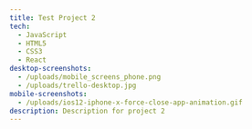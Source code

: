 ```yaml
---
title: Test Project 2
tech:
  - JavaScript
  - HTML5
  - CSS3
  - React
desktop-screenshots:
  - /uploads/mobile_screens_phone.png
  - /uploads/trello-desktop.jpg
mobile-screenshots:
  - /uploads/ios12-iphone-x-force-close-app-animation.gif
description: Description for project 2
---
```


